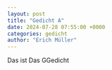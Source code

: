 ```yaml
---
layout: post
title: "Gedicht A"
date: 2024-07-28 07:55:00 +0000
categories: gedicht
author: "Erich Müller"
---
```


Das ist
Das GGedicht
